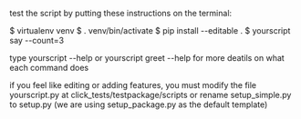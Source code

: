 test the script by putting these instructions on the terminal:

$ virtualenv venv
$ . venv/bin/activate
$ pip install --editable .
$ yourscript say --count=3

type yourscript --help or yourscript greet --help for more deatils on what each command does

if you feel like editing or adding features, you must modify the file yourscript.py at click_tests/testpackage/scripts
or
rename setup_simple.py to setup.py (we are using setup_package.py as the default template)
